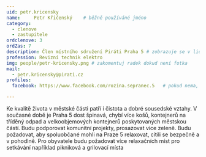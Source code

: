```yaml
---
uid: petr.kricensky
name:     Petr Křičenský  	# běžně používáné jméno
category:
  - clenove
  - zastupitele  
ordclenove: 3
ordZas: 7
description: Člen místního sdružení Piráti Praha 5 # zobrazuje se v lide
profession: Revizní technik elektro
img: people/petr-kricensky.png # zakomentuj radek dokud není fotka
mail:
  - petr.kricensky@pirati.cz
profiles:
  facebook: https://www.facebook.com/rozina.sepranec.5   # pokud nema, staci smazat tuto radku

---
```


Ke kvalitě života v městské části patří i čistota a dobré sousedské vztahy. V současné době je Praha 5 dost špinavá, chybí více košů, kontejnerů na tříděný odpad a velkoobjemových kontejnerů poskytovaných městskou částí. Budu podporovat komunitní projekty, prosazovat vice zeleně. Budu požadovat, aby spoluobčané mohli na Praze 5 relaxovat, cítili se bezpečně a v pohodlně. Pro obyvatele budu požadovat více relaxačních míst pro setkávání například pikniková a grilovací místa
